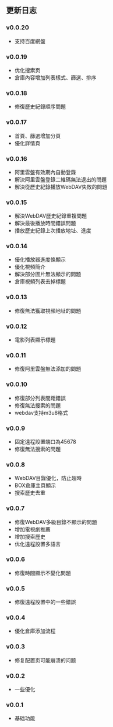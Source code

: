 ## 更新日志

### v0.0.20

* 支持百度網盤

### v0.0.19

* 优化搜索页
* 倉庫內容增加列表樣式、篩選、排序

### v0.0.18

* 修復歷史紀錄順序問題

### v0.0.17

* 首頁、篩選增加分頁
* 優化詳情頁

### v0.0.16

* 阿里雲盤有效期內自動登錄
* 解決阿里雲盤登錄二維碼無法退出的問題
* 解決從歷史紀錄播放WebDAV失敗的問題

### v0.0.15

* 解決WebDAV歷史紀錄重複問題
* 解決最後播放時間錯誤問題
* 播放歷史紀錄上次播放地址、進度

### v0.0.14

* 優化播放器進度條顯示
* 優化視頻簡介
* 解決部分圖片無法顯示的問題
* 倉庫視頻列表去掉標題

### v0.0.13

* 修復無法獲取視頻地址的問題

### v0.0.12

* 電影列表顯示標題

### v0.0.11

* 修復阿里雲盤無法添加的問題

### v0.0.10

* 修復部分列表間距錯誤
* 修復無法搜索的問題
* webdav支持m3u8格式

### v0.0.9

* 固定遠程設置端口為45678
* 修復無法搜索的問題

### v0.0.8

* WebDAV目錄優化，防止超時
* BOX倉庫主頁顯示
* 搜索歷史去重

### v0.0.7

* 修復WebDAV多級目錄不顯示的問題
* 增加電視劇推薦
* 增加搜索歷史
* 优化遠程設置多語言

### v0.0.6

* 修復時間顯示不變化問題

### v0.0.5

* 修復遠程設置中的一些錯誤

### v0.0.4

* 優化倉庫添加流程

### v0.0.3

* 修复配置页可能崩溃的问题

### v0.0.2

* 一些優化

### v0.0.1

* 基础功能